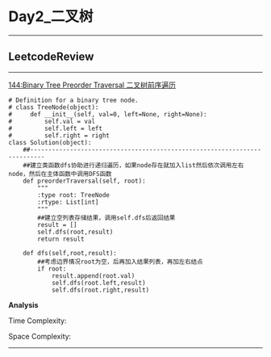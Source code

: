 # Day2_二叉树

---

## LeetcodeReview

---

[144:Binary Tree Preorder Traversal 二叉树前序遍历](https://leetcode.com/problems/binary-tree-preorder-traversal/)

```
# Definition for a binary tree node.
# class TreeNode(object):
#     def __init__(self, val=0, left=None, right=None):
#         self.val = val
#         self.left = left
#         self.right = right
class Solution(object):
    ##--------------------------------------------------------------------------
    ##建立类函数dfs协助进行递归遍历，如果node存在就加入list然后依次调用左右node，然后在主体函数中调用DFS函数
    def preorderTraversal(self, root):
        """
        :type root: TreeNode
        :rtype: List[int]
        """
        ##建立空列表存储结果，调用self.dfs后返回结果
        result = []
        self.dfs(root,result)
        return result
    
    def dfs(self,root,result):
        ##考虑边界情况root为空，后再加入结果列表，再加左右结点
        if root:
            result.append(root.val)
            self.dfs(root.left,result)
            self.dfs(root.right,result)
```
**Analysis**

Time Complexity:

Space Complexity:

---




